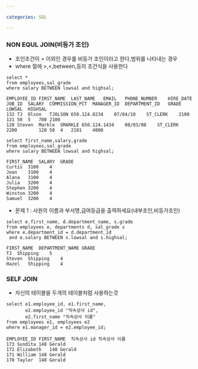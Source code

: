 ```yaml
---

categories: SQL

---
```


### NON EQUL JOIN(비등가 조인)
- 조인조건이 = 이외인 경우를 비등가 조인이라고 한다,범위를 나타내는 경우
- where 절에 >,<,between,등의 조건식을 사용한다
```
select *
from employees,sal_grade
where salary BETWEEN lowsal and highsal;
```
```
EMPLOYEE_ID	FIRST_NAME	LAST_NAME	EMAIL	PHONE_NUMBER	HIRE_DATE	JOB_ID	SALARY	COMMISSION_PCT	MANAGER_ID	DEPARTMENT_ID	GRADE	LOWSAL	HIGHSAL
132	TJ	Olson	TJOLSON	650.124.8234	07/04/10	ST_CLERK	2100		121	50	5	700	2100
128	Steven	Markle	SMARKLE	650.124.1434	08/03/08	ST_CLERK	2200		120	50	4	2101	4000
```

```
select first_name,salary,grade
from employees,sal_grade
where salary BETWEEN lowsal and highsal;
```
```
FIRST_NAME	SALARY	GRADE
Curtis	3100	4
Jean	3100	4
Alana	3100	4
Julia	3200	4
Stephen	3200	4
Winston	3200	4
Samuel	3200	4
```
- 문제 1 : 사원의 이름과 부서명,급여등급을 출력하세요(내부조인,비등가조인)
```
select e.first_name, d.department_name, s.grade
from employees e, departments d, sal_grade s
where e.department_id = d.department_id
 and e.salary BETWEEN s.lowsal and s.highsal;
```
```
FIRST_NAME	DEPARTMENT_NAME	GRADE
TJ	Shipping	5
Steven	Shipping	4
Hazel	Shipping	4
```

### SELF JOIN
- 자신의 테이블을 두개의 테이블처럼 사용하는것
``` 
select e1.employee_id, e1.first_name,    
       e2.employee_id "직속상사 id", 
       e2.first_name "직속상사 이름"
from employees e1, employees e2
where e1.manager_id = e2.employee_id;
```

```
EMPLOYEE_ID	FIRST_NAME	직속상사 id	직속상사 이름
173	Sundita	148	Gerald
172	Elizabeth	148	Gerald
171	William	148	Gerald
170	Tayler	148	Gerald
```

